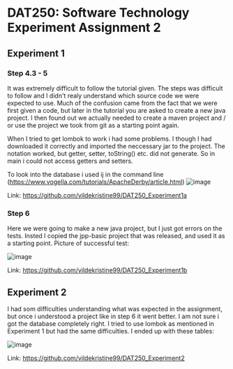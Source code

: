 # DAT250: Software Technology Experiment Assignment 2
## Experiment 1
### Step 4.3 - 5
It was extremely difficult to follow the tutorial given. The steps was difficult to follow and I didn't realy understand which source code we were expected to use. Much of the confusion came from the fact that we were first given a code, but later in the tutorial you are asked to create a new java project. I then found out we actually needed to create a maven project and / or use the project we took from git as a starting point again.

When I tried to get lombok to work i had some problems. I though I had downloaded it correctly and imported the neccessary jar to the project. The notation worked, but getter, setter, toString() etc. did not generate. So in main i could not access getters and setters.

To look into the database i used ij in the command line (https://www.vogella.com/tutorials/ApacheDerby/article.html)
![image](https://user-images.githubusercontent.com/42578149/133001086-65f98ad5-08e5-4ad5-9749-f8dfa129d964.png)

Link: https://github.com/vildekristine99/DAT250_Experiment1a

### Step 6
Here we were going to make a new java project, but I just got errors on the tests. Insted I copied the jpp-basic project that was released, and used it as a starting point.
Picture of successful test:

![image](https://user-images.githubusercontent.com/42578149/133001289-3f92753c-b42a-4a02-92ff-f92ebc15ff6e.png)

Link: https://github.com/vildekristine99/DAT250_Experiment1b

## Experiment 2
I had som difficulties understanding what was expected in the assignment, but once i understood a project like in step 6 it went better. I am not sure i got the database completely right. I tried to use lombok as mentioned in Experiment 1 but had the same difficulties. I ended up with these tables:

![image](https://user-images.githubusercontent.com/42578149/133001986-2db90249-a459-474f-bd05-28938a6f7092.png)

Link: https://github.com/vildekristine99/DAT250_Experiment2
